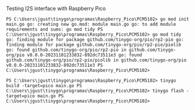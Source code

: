 Testing I2S interface with Raspberry Pico 

`PS C:\Users\jgust\tinygo\programas\Raspberry_Pico\PCM5102> go mod init main.go
go: creating new go.mod: module main.go
go: to add module requirements and sums:
        go mod tidy
PS C:\Users\jgust\tinygo\programas\Raspberry_Pico\PCM5102> go mod tidy
go: finding module for package github.com/tinygo-org/pio/rp2-pio
go: finding module for package github.com/tinygo-org/pio/rp2-pio/piolib
go: found github.com/tinygo-org/pio/rp2-pio in github.com/tinygo-org/pio v0.0.0-20231101233832-892dc73511e3
go: found github.com/tinygo-org/pio/rp2-pio/piolib in github.com/tinygo-org/pio v0.0.0-20231101233832-892dc73511e3
PS C:\Users\jgust\tinygo\programas\Raspberry_Pico\PCM5102> `


`PS C:\Users\jgust\tinygo\programas\Raspberry_Pico\PCM5102> tinygo build -target=pico main.go
PS C:\Users\jgust\tinygo\programas\Raspberry_Pico\PCM5102> tinygo flash -target=pico main.go
PS C:\Users\jgust\tinygo\programas\Raspberry_Pico\PCM5102> `
